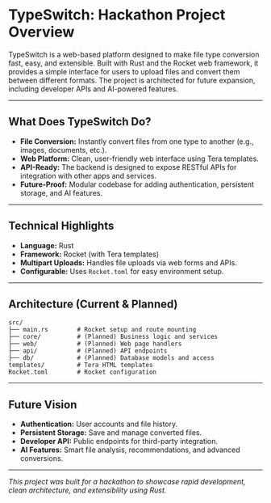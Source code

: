 # TypeSwitch: Hackathon Project Overview

TypeSwitch is a web-based platform designed to make file type conversion fast, easy, and extensible. Built with Rust and the Rocket web framework, it provides a simple interface for users to upload files and convert them between different formats. The project is architected for future expansion, including developer APIs and AI-powered features.

---

## What Does TypeSwitch Do?
- **File Conversion:** Instantly convert files from one type to another (e.g., images, documents, etc.).
- **Web Platform:** Clean, user-friendly web interface using Tera templates.
- **API-Ready:** The backend is designed to expose RESTful APIs for integration with other apps and services.
- **Future-Proof:** Modular codebase for adding authentication, persistent storage, and AI features.

---

## Technical Highlights
- **Language:** Rust
- **Framework:** Rocket (with Tera templates)
- **Multipart Uploads:** Handles file uploads via web forms and APIs.
- **Configurable:** Uses `Rocket.toml` for easy environment setup.

---

## Architecture (Current & Planned)
```
src/
├── main.rs        # Rocket setup and route mounting
├── core/          # (Planned) Business logic and services
├── web/           # (Planned) Web page handlers
├── api/           # (Planned) API endpoints
├── db/            # (Planned) Database models and access
templates/         # Tera HTML templates
Rocket.toml        # Rocket configuration
```

---

## Future Vision
- **Authentication:** User accounts and file history.
- **Persistent Storage:** Save and manage converted files.
- **Developer API:** Public endpoints for third-party integration.
- **AI Features:** Smart file analysis, recommendations, and advanced conversions.

---

*This project was built for a hackathon to showcase rapid development, clean architecture, and extensibility using Rust.* 